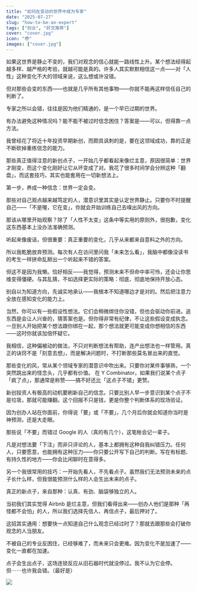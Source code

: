 ```yaml
---
title: "如何在变动的世界中成为专家"
date: "2025-07-27"
slug: "how-to-be-an-expert"
tags: ["创业", "好文推荐"]
cover: "cover.jpg"
icon: "😎"
images: ["cover.jpg"]
---
```

如果这世界是静止不变的，我们对观念的信心就能一路线性上升。某个想法经得起越多样、越严格的考验，就越可能是真的。许多人其实默默相信这一点——对「人性」这种变化不大的领域来说，这么想或许没错。



但对那些会变的东西——也就是几乎所有其他事物——你就不能再这样信任自己的判断了。



专家之所以会错，往往是因为他们精通的，是一个早已过期的世界。



有办法避免这种情况吗？能不能不被过时信念困住？答案是——可以，但得靠一点方法。



我曾经花了将近十年投资早期新创，而颇具讽刺的是，要在这领域成功，靠的正是不断砍掉重练信念的能力。



那些真正值得注意的新创点子，一开始几乎都看起来像烂主意，原因很简单：世界才刚变，而这个变化刚好让它从坏变成了对。我花了很多时间学会分辨这种「翻盘」，而这套技巧，其实也能套用在一切新想法上。



第一步，养成一种信念：世界一定会变。



那些对自己观点越来越笃定的人，潜意识里其实是认定世界静止。只要你不时提醒自己——「不是喔，它在变」，你就会开始训练自己去嗅出风的方向。



那该从哪里开始观察？除了「人性不太变」这条中等实用的原则外，很抱歉，变化这东西基本上没办法准确预测。



听起来像废话，但很重要：真正重要的变化，几乎从来都来自意料之外的方向。



所以我乾脆放弃预测。每次有人在访问里问我「未来怎么看」，我脑中都像没读书的考生一样拼命乱掰出一个听起来不错的答案。



但这不是因为我懒。恰好相反——我觉得，预测未来不但命中率可怜，还会让你思维变得僵硬。与其乱猜，不如选择更实际的策略：彻底、彻底地保持开放心态。



别自以为知道方向，先诚实地承认——我根本不知道哪边才是对的。然后把注意力全放在感知变化的能力上。



当然，你可以有一些假设性想法。它们会稍微绑住你没错，但也会驱动你前进。追东西是会让人兴奋的，猜答案也是。但你得非常有纪律，不让这些假设变成执念。
一旦别人开始把某个想法跟你绑在一起，那个想法就更可能变成你想相信的东西——这时你就该加倍怀疑它。



我相信，这种偏被动的做法，不只对判断想法有帮助，连产出想法也一样管用。真正的诀窍不是「刻意去想」，而是解决问题时，不打断那些莫名冒出来的直觉。



那些变化的风，常从某个领域专家的潜意识中吹出来。只要你对某件事够熟，一个突然跳出来的怪念头，几乎都有价值。
在 Y Combinator，如果我们说某个点子「疯了点」，那通常是称赞——搞不好还比「这点子不错」更赞。



新创投资人有极高的动机要刷新自己的信念。只要比别人早一步意识到某个点子不是垃圾，那就可能赚翻。这个回报不只是钱，更是你整个判断体系的现场验证。



因为创办人站在你面前，你得说「要」或「不要」，几个月后你就会知道你当时是神预测，还是大走眼。



那些说「不要」而错过 Google 的人（真的有几个），这笔帐会记一辈子。



凡是对想法要「下注」而非只评论的人，基本上都拥有这种自我纠错压力。任何人，只要愿意，也能拥有这种压力——你只要公开写下自己的判断。写在有标题、有持久性的地方——你会比闲聊时在意得多。



另一个我很常用的技巧：一开始先看人，不先看点子。虽然我们无法预测未来的点子长什么样，但我很能预测什么样的人会生出未来的点子。



真正的新点子，来自那种：认真、有劲、脑袋够独立的人。



当初我们其实觉得 Airbnb 是烂主意，但我们看得出来——创办人他们是那种「再怪都不会怕」的人，所以我们选择先信人、再信点子，最后押对了。



这招其实通用：想要快一点知道自己什么观念已经过时了？那就去跟那些会打破你观念的人当朋友。



不被自己的专业反困住，已经够难了，而未来只会更难。因为变化不是加速了——变化一直都在加速。



点子会生出点子，这场连锁反应从旧石器时代就没停过。我不认为它会停。
但⋯⋯也许我会错。（最好是）




![](https://prod-files-secure.s3.us-west-2.amazonaws.com/112d0858-5090-4d34-a606-b75eb8d65fd2/46476355-9cf3-4e99-9b7a-3531bc426380/1000202064.png?X-Amz-Algorithm=AWS4-HMAC-SHA256&X-Amz-Content-Sha256=UNSIGNED-PAYLOAD&X-Amz-Credential=ASIAZI2LB466YJ46OP2N%2F20250820%2Fus-west-2%2Fs3%2Faws4_request&X-Amz-Date=20250820T071330Z&X-Amz-Expires=3600&X-Amz-Security-Token=IQoJb3JpZ2luX2VjEIf%2F%2F%2F%2F%2F%2F%2F%2F%2F%2FwEaCXVzLXdlc3QtMiJGMEQCIDdRDV7OhXgPanNcW3IXVKO0leswjnwiWubg1GugwKqnAiBV2tg0Jsu%2FWkUWFY%2B5ebBbjfeUur%2BM5dpuS4xfX%2FBBPyqIBAjQ%2F%2F%2F%2F%2F%2F%2F%2F%2F%2F8BEAAaDDYzNzQyMzE4MzgwNSIMInUfRP8liv4CWbr5KtwD7qBqYvaO64ErHzffBsTZ4BI1%2FCmHC6Eql9qUQ6hKsQHeJskHqu68pbjKO%2FztbBx6CuGT2nJu%2FDtC%2Fu%2FYbjcmKJxM%2BsVcLnmijduoDY%2BtA2nFAjlcp6nzuIInnryXC5Ci7N1KJNTVFeWTh%2Fup2RNwBuxrDjtMtDmB3ZMvemVPxRa9qGLdoE4CDerEw8TmGGGna%2BZts3tfnUdetoEoUl32%2BbcHHOQzr9jzGoMF8aYphWif7oeUN7sHv5CV5sTqRoDyfuBoNikYtN1ncErS7T3pB0%2Bmx0o2v%2B7cvo1kFkPg8CEI4ziYJMJXYCQV4DhsH48mbITsNd5L%2FoADSdqS2%2BUIqLqZC6KuPkO9JYXbh1qrsEjCCU%2F0EVks8EgBJO32JCCC8aeTVIcgjf%2BEQs69NiI94N5J2JKRrXnx1QdlB1ex%2B8pXbqj5w0EjRZyec3MuHCLJlB9FSH4LWSYXYRQD1FgRsO7RsuOT%2BVImZyXYrXHJ03gZY5Z%2Fk3SKs68RlHUM4fa69KmA1K%2BmaZny7chB7sxDUg5%2F5%2BMgwvv%2Bnm%2BIlvAG2EEz6d%2BbgGmQuqQSYTzOYCERYQrGd0rMr%2Bqfr%2FzVKZ4YrJ3lfPQz%2BnMkEf7J90Jbc%2Fu%2FBPvVecbNMYxW0IMw3tWVxQY6pgHzSDS0g%2FklBTP6a3cNVg9cIjFCL7sjMq92r7%2Fv6jcSHUcBgieVTB6Y5QSPWNbnIcygdzxf1UiVNqwnS%2FPhINqs5vM8NOJ4QSQqVPYswlWrLvPCS5SWvxfsrnSstyt%2Fuv4JUl8Fw2EHWuwoss0Z1zhNueD4Dw3R6WbieGn%2FzToBS88QneCiPi8ENsFXvVekxnmYFhW574klv73IfT3XN15zygHhpIci&X-Amz-Signature=845033da22eef6ce3fc875d4e04a11f24023db3fda686614d16da2827a97c84e&X-Amz-SignedHeaders=host&x-amz-checksum-mode=ENABLED&x-id=GetObject)

